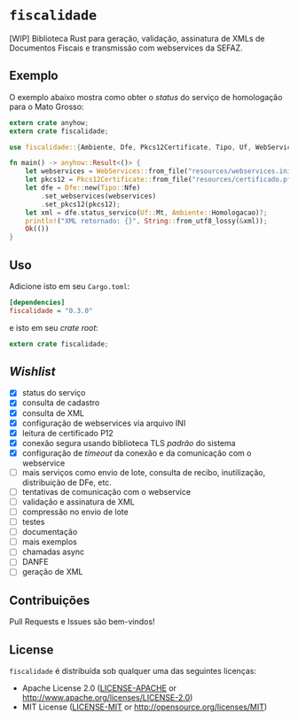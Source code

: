 # `fiscalidade`

[WIP] Biblioteca Rust para geração, validação, assinatura de XMLs de Documentos Fiscais e transmissão com webservices da SEFAZ.

## Exemplo

O exemplo abaixo mostra como obter o _status_ do serviço de homologação para o Mato Grosso:

```rust
extern crate anyhow;
extern crate fiscalidade;

use fiscalidade::{Ambiente, Dfe, Pkcs12Certificate, Tipo, Uf, WebServices};

fn main() -> anyhow::Result<()> {
    let webservices = WebServices::from_file("resources/webservices.ini")?;
    let pkcs12 = Pkcs12Certificate::from_file("resources/certificado.pfx", "minha-senha-secreta")?;
    let dfe = Dfe::new(Tipo::Nfe)
        .set_webservices(webservices)
        .set_pkcs12(pkcs12);
    let xml = dfe.status_servico(Uf::Mt, Ambiente::Homologacao)?;
    println!("XML retornado: {}", String::from_utf8_lossy(&xml));
    Ok(())
}
```

## Uso

Adicione isto em seu `Cargo.toml`:

```ini
[dependencies]
fiscalidade = "0.3.0"
```

e isto em seu _crate root_:

```rust
extern crate fiscalidade;
```

## _Wishlist_

- [x] status do serviço
- [x] consulta de cadastro
- [x] consulta de XML
- [x] configuração de webservices via arquivo INI
- [x] leitura de certificado P12
- [x] conexão segura usando biblioteca TLS _padrão_ do sistema
- [x] configuração de _timeout_ da conexão e da comunicação com o webservice
- [ ] mais serviços como envio de lote, consulta de recibo, inutilização, distribuição de DFe, etc.
- [ ] tentativas de comunicação com o webservice
- [ ] validação e assinatura de XML
- [ ] compressão no envio de lote
- [ ] testes
- [ ] documentação
- [ ] mais exemplos
- [ ] chamadas async
- [ ] DANFE
- [ ] geração de XML

## Contribuições

Pull Requests e Issues são bem-vindos!

## License

`fiscalidade` é distribuída sob qualquer uma das seguintes licenças:

- Apache License 2.0 ([LICENSE-APACHE](LICENSE-APACHE) or <http://www.apache.org/licenses/LICENSE-2.0>)
- MIT License ([LICENSE-MIT](LICENSE-MIT) or <http://opensource.org/licenses/MIT>)

